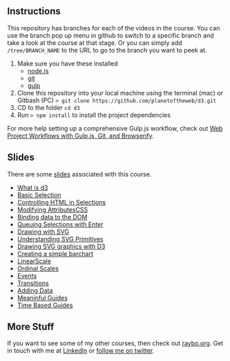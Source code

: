 ## Instructions
This repository has branches for each of the videos in the course. You can use the branch pop up menu in github to switch to a specific branch and take a look at the course at that stage. Or you can simply add `/tree/BRANCH_NAME` to the URL to go to the branch you want to peek at.

1. Make sure you have these installed
	- [node.js](http://nodejs.org/)
	- [git](http://git-scm.com/)
 	- [gulp](http://gulpjs.com/)
2. Clone this repository into your local machine using the terminal (mac) or Gitbash (PC) `> git clone https://github.com/planetoftheweb/d3.git`
3. CD to the folder `cd d3`
4. Run `> npm install` to install the project dependencies

For more help setting up a comprehensive Gulp.js workflow, check out [Web Project Workflows with Gulp.js, Git, and Browserify](http://www.lynda.com/Web-Web-Design-tutorials/Web-Project-Workflows-Gulpjs-Git-Browserify/154416-2.html).

## Slides
There are some [slides](http://www.raybo.org/d3) associated with this course.

- [What is d3](http://www.raybo.org/d3?d=01_01_What_is_d3&)
- [Basic Selection](http://www.raybo.org/d3?d=01_02_Basic_Selection&)
- [Controlling HTML in Selections](http://www.raybo.org/d3?d=01_03_Controlling_HTML_in_Selections&)
- [Modifying AttributesCSS](http://www.raybo.org/d3?d=01_04_Modifying_AttributesCSS&)
- [Binding data to the DOM](http://www.raybo.org/d3?d=01_05_Binding_data_to_the_DOM&)
- [Queuing Selections with Enter](http://www.raybo.org/d3?d=01_06_Queuing_Selections_with_Enter&)
- [Drawing with SVG](http://www.raybo.org/d3?d=02_01_Drawing_with_SVG&)
- [Understanding SVG Primitives](http://www.raybo.org/d3?d=02_02_Understanding_SVG_Primitives&)
- [Drawing SVG graphics with D3](http://www.raybo.org/d3?d=02_03_Drawing_SVG_graphics_with_D3&)
- [Creating a simple barchart](http://www.raybo.org/d3?d=02_04_Creating_a_simple_barchart&)
- [LinearScale](http://www.raybo.org/d3?d=03_01_LinearScale&)
- [Ordinal Scales](http://www.raybo.org/d3?d=03_02_Ordinal_Scales&)
- [Events](http://www.raybo.org/d3?d=03_04_events&)
- [Transitions](http://www.raybo.org/d3?d=03_05b_transitions&)
- [Adding Data](http://www.raybo.org/d3?d=04_01_Adding_Data&)
- [Meaninful Guides](http://www.raybo.org/d3?d=04_03_Meaninful_Guides&)
- [Time Based Guides](http://www.raybo.org/d3?d=04_05_Time_Based_Guides&)

## More Stuff
If you want to see some of my other courses, then check out [raybo.org](http://www.raybo.org/). Get in touch with me at [LinkedIn](https://www.linkedin.com/in/planetoftheweb/) or [follow me on twitter](http://twitter.com/planetoftheweb).